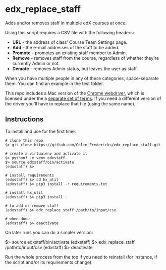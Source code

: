 # edx_replace_staff

Adds and/or removes staff in multiple edX courses at once.

Using this script requires a CSV file with the following headers:

* **URL** - the address of class' Course Team Settings page.
* **Add** - the e-mail addresses of the staff to be added.
* **Promote** - promotes an existing staff member to Admin.
* **Remove** - removes staff from the course, regardless of whether they're currently Admin or not.
* **Demote** - removes Admin status, but leaves the user as staff.

When you have multiple people in any of these categories, space-separate them. You can find an example in the test folder.

This repo includes a Mac version of the [Chrome webdriver](https://chromedriver.chromium.org/), which is licensed under the a [separate set of terms](https://chromium.googlesource.com/chromium/src/+/HEAD/LICENSE). If you need a different version of the driver you'll have to replace that file (using the same name).

Instructions
-------------

To install and use for the first time:

    # clone this repo
    $> git clone https://github.com/Colin-Fredericks/edx_replace_staff.git

    # create a virtualenv and activate it
    $> python3 -m venv edxstaff
    $> source edxstaff/bin/activate
    (edxstaff) $>

    # install requirements
    (edxstaff) $> cd hx_util
    (edxstaff) $> pip3 install -r requirements.txt

    # install hx_util
    (edxstaff) $> pip3 install .

    # to add or remove staff
    (edxstaff) $> edx_replace_staff /path/to/input/csv

    # when done
    (edxstaff) $> deactivate

On later runs you can do a simpler version:

  $> source edxstaff/bin/activate
  (edxstaff) $> edx_replace_staff /path/to/input/csv
  (edxstaff) $> deactivate

Run the whole process from the top if you need to reinstall (for instance, if the script and/or its requirements change).

